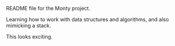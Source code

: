
README file for the Monty project.

Learning how to work with data structures and algorithms, and also mimicking a stack.

This looks exciting.

